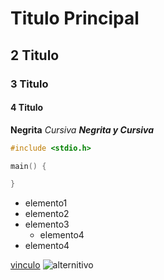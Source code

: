 # Titulo Principal

## 2 Titulo

### 3 Titulo

#### 4 Titulo

__Negrita__
*Cursiva*
***Negrita y Cursiva***

```c
#include <stdio.h>

main() {

}
```

- elemento1
- elemento2
- elemento3
    - elemento4
- elemento4

[vinculo](https://www.google.com)
![alternitivo](http://path_a_la_imagen)